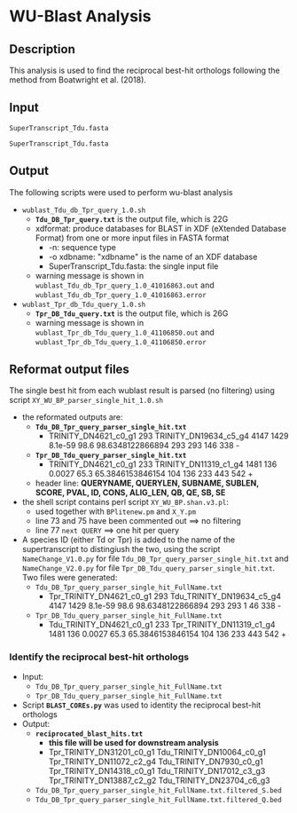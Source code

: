 # WU-Blast Analysis
## Description
This analysis is used to find the reciprocal best-hit orthologs following the method from Boatwright et al. (2018). 
## Input
`SuperTranscript_Tdu.fasta`

`SuperTranscript_Tdu.fasta`
## Output
The following scripts were used to perform wu-blast analysis
- `wublast_Tdu_db_Tpr_query_1.0.sh`
  - **`Tdu_DB_Tpr_query.txt`** is the output file, which is 22G
  - xdformat: produce databases for BLAST in XDF (eXtended Database Format) from one or more input files in FASTA format
    - -n: sequence type
    - -o xdbname: "xdbname" is the name of an XDF database
    - SuperTranscript_Tdu.fasta: the single input file
  - warning message is shown in `wublast_Tdu_db_Tpr_query_1.0_41016863.out` and `wublast_Tdu_db_Tpr_query_1.0_41016863.error`
- `wublast_Tpr_db_Tdu_query_1.0.sh`
  - **`Tpr_DB_Tdu_query.txt`** is the output file, which is 26G
  - warning message is shown in `wublast_Tpr_db_Tdu_query_1.0_41106850.out` and `wublast_Tpr_db_Tdu_query_1.0_41106850.error`

## Reformat output files
The single best hit from each wublast result is parsed (no filtering) using script `XY_WU_BP_parser_single_hit_1.0.sh`
- the reformated outputs are:
  - **`Tdu_DB_Tpr_query_parser_single_hit.txt`**
    - TRINITY_DN4621_c0_g1	293	TRINITY_DN19634_c5_g4	4147	1429	8.1e-59	98.6	98.6348122866894	293	293	146	338	-
  - **`Tpr_DB_Tdu_query_parser_single_hit.txt`**
    - TRINITY_DN4621_c0_g1	233	TRINITY_DN11319_c1_g4	1481	136	0.0027	65.3	65.3846153846154	104	136	233	443	542	+
  - header line: **QUERYNAME, QUERYLEN, SUBNAME, SUBLEN, SCORE, PVAL, ID, CONS, ALIG_LEN, QB, QE, SB, SE**
- the shell script contains perl script `XY_WU_BP.shan.v3.pl`:
  - used together with `BPlitenew.pm` and `X_Y.pm`
  - line 73 and 75 have been commented out ==> no filtering
  - line 77 `next QUERY` ==> one hit per query
- A species ID (either Td or Tpr) is added to the name of the supertranscript to distingiush the two, using the script `NameChange_V1.0.py` for file `Tdu_DB_Tpr_query_parser_single_hit.txt` and `NameChange_V2.0.py` for file `Tpr_DB_Tdu_query_parser_single_hit.txt`. Two files were generated:
  - `Tdu_DB_Tpr_query_parser_single_hit_FullName.txt`
    - Tpr_TRINITY_DN4621_c0_g1        293     Tdu_TRINITY_DN19634_c5_g4       4147    1429    8.1e-59 98.6    98.6348122866894        293     293     1       46      338     -
  - `Tpr_DB_Tdu_query_parser_single_hit_FullName.txt`
    - Tdu_TRINITY_DN4621_c0_g1        233     Tpr_TRINITY_DN11319_c1_g4       1481    136     0.0027  65.3    65.3846153846154        104     136     233     443     542     +

### Identify the reciprocal best-hit orthologs
- Input:
  - `Tdu_DB_Tpr_query_parser_single_hit_FullName.txt`
  - `Tpr_DB_Tdu_query_parser_single_hit_FullName.txt`
- Script **`BLAST_COREs.py`** was used to identity the reciprocal best-hit orthologs
- Output:
  - **`reciprocated_blast_hits.txt`**
    - **this file will be used for downstream analysis**
    - Tpr_TRINITY_DN31201_c0_g1       Tdu_TRINITY_DN10064_c0_g1
      Tpr_TRINITY_DN11072_c2_g4       Tdu_TRINITY_DN7930_c0_g1
      Tpr_TRINITY_DN14318_c0_g1       Tdu_TRINITY_DN17012_c3_g3
      Tpr_TRINITY_DN13887_c2_g2       Tdu_TRINITY_DN23704_c6_g3
  - `Tdu_DB_Tpr_query_parser_single_hit_FullName.txt.filtered_S.bed`
  - `Tdu_DB_Tpr_query_parser_single_hit_FullName.txt.filtered_Q.bed`
